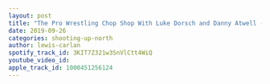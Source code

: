 ```yaml
---
layout: post
title: "The Pro Wrestling Chop Shop With Luke Dorsch and Danny Atwell - Ep.7"
date: 2019-09-26
categories: shooting-up-north
author: lewis-carlan
spotify_track_id: 3KIT7Z321w3SnVlCtt4WiQ
youtube_video_id: 
apple_track_id: 1000451256124
---
```

